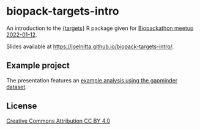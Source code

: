 # biopack-targets-intro

An introduction to the [{targets}](https://github.com/ropensci/targets) R package given for [Biopackathon meetup 2022-01-12](https://biopackathon.connpass.com/event/230807/).

Slides available at https://joelnitta.github.io/biopack-targets-intro/.

## Example project

The presentation features an [example analysis using the gapminder dataset](https://github.com/joelnitta/targets_gapminder_example).

## License

[Creative Commons Attribution CC BY 4.0](https://creativecommons.org/licenses/by/4.0/legalcode)
